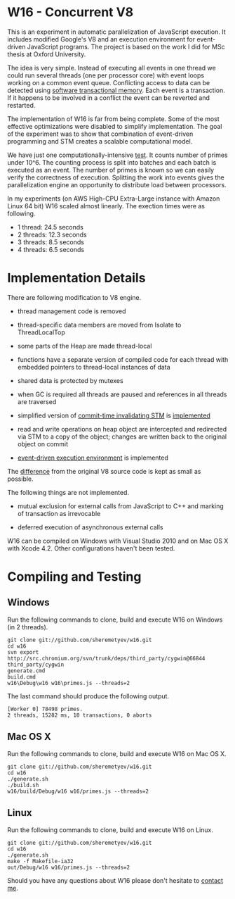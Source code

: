 W16 - Concurrent V8
===================

This is an experiment in automatic parallelization of JavaScript execution. It
includes modified Google's V8 and an execution environment for event-driven JavaScript
programs. The project is based on the work I did for MSc thesis at Oxford University.

The idea is very simple. Instead of executing all events in one thread we could
run several threads (one per processor core) with event loops working on a
common event queue. Conflicting access to data can be detected using [software
transactional memory](http://en.wikipedia.org/wiki/Software_transactional_memory).
Each event is a transaction. If it happens to be involved
in a conflict the event can be reverted and restarted.

The implementation of W16 is far from being complete. Some of the most effective
optimizations were disabled to simplify implementation. The goal of the
experiment was to show that combination of event-driven programming and STM
creates a scalable computational model.

We have just one computationally-intensive
[test](https://github.com/sheremetyev/w16/blob/master/w16/primes.js).
It counts number of primes under 10^6. The counting process is split into
batches and each batch is executed as an event. The number of primes is known so
we can easily verify the correctness of execution. Splitting the work into
events gives the parallelization engine an opportunity to distribute load
between processors.

In my experiments (on AWS High-CPU Extra-Large instance with Amazon Linux 64 bit)
W16 scaled almost linearly. The exection times were as following.

- 1 thread: 24.5 seconds
- 2 threads: 12.3 seconds
- 3 threads: 8.5 seconds
- 4 threads: 6.5 seconds

Implementation Details
======================

There are following modification to V8 engine.

- thread management code is removed

- thread-specific data members are moved from Isolate to ThreadLocalTop

- some parts of the Heap are made thread-local

- functions have a separate version of compiled code for each thread with
  embedded pointers to thread-local instances of data

- shared data is protected by mutexes

- when GC is required all threads are paused and references in all threads are
  traversed

- simplified version of
  [commit-time invalidating STM](http://dl.acm.org/citation.cfm?id=1772970) is
  [implemented](https://github.com/sheremetyev/w16/blob/master/src/stm.cc)

- read and write operations on heap object are intercepted and redirected via
  STM to a copy of the object; changes are written back to the original object
  on commit

- [event-driven execution environment](https://github.com/sheremetyev/w16/blob/master/w16/main.cc)
  is implemented

The [difference](https://github.com/sheremetyev/w16/compare/v8...master) from
the original V8 source code is kept as small as possible.

The following things are not implemented.

- mutual exclusion for external calls from JavaScript to C++ and marking of
  transaction as irrevocable

- deferred execution of asynchronous external calls

W16 can be compiled on Windows with Visual Studio 2010 and on Mac OS X with
Xcode 4.2. Other configurations haven't been tested.

Compiling and Testing
=====================

Windows
-------

Run the following commands to clone, build and execute W16 on Windows (in 2 threads).

    git clone git://github.com/sheremetyev/w16.git
    cd w16
    svn export http://src.chromium.org/svn/trunk/deps/third_party/cygwin@66844 third_party/cygwin
    generate.cmd
    build.cmd
    w16\Debug\w16 w16\primes.js --threads=2
    
The last command should produce the following output.

    [Worker 0] 78498 primes.
    2 threads, 15282 ms, 10 transactions, 0 aborts

Mac OS X
--------

Run the following commands to clone, build and execute W16 on Mac OS X.

    git clone git://github.com/sheremetyev/w16.git
    cd w16
    ./generate.sh
    ./build.sh
    w16/build/Debug/w16 w16/primes.js --threads=2

Linux
-----

Run the following commands to clone, build and execute W16 on Linux.

    git clone git://github.com/sheremetyev/w16.git
    cd w16
    ./generate.sh
    make -f Makefile-ia32
    out/Debug/w16 w16/primes.js --threads=2

Should you have any questions about W16 please don't hesitate to
[contact me](mailto:sheremetyev@gmail.com).